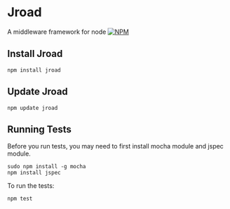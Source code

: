 # Jroad
A middleware framework for node
[![NPM](https://nodei.co/npm/jroad.png)](https://nodei.co/npm/jroad/)

## Install Jroad
```shell
npm install jroad
```

## Update Jroad
```shell
npm update jroad
```

## Running Tests
Before you run tests, you may need to first install mocha module and jspec module.
```shell
sudo npm install -g mocha
npm install jspec
```

To run the tests:
```shell
npm test
```
